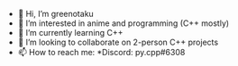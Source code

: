 - 👋 Hi, I’m greenotaku
- 👀 I’m interested in anime and programming (C++ mostly)
- 🌱 I’m currently learning C++
- 💞️ I’m looking to collaborate on 2-person C++ projects
- 📫 How to reach me: 
  *Discord: py.cpp#6308

<!---
green-otaku/green-otaku is a ✨ special ✨ repository because its `README.md` (this file) appears on your GitHub profile.
You can click the Preview link to take a look at your changes.
--->
